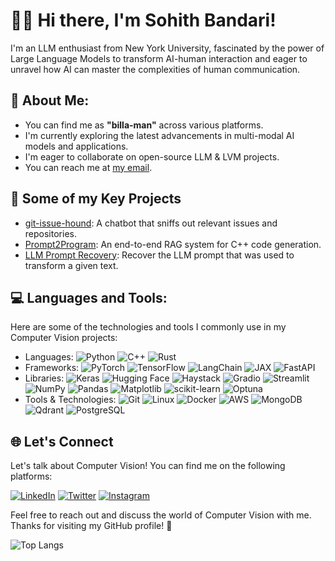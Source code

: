 # 🙋‍♂️ Hi there, I'm Sohith Bandari!

I'm an LLM enthusiast from New York University, fascinated by the power of Large Language Models to transform AI-human interaction and eager to unravel how AI can master the complexities of human communication.

## 💫 About Me:
- You can find me as <strong>"billa-man"</strong> across various platforms.
- I'm currently exploring the latest advancements in multi-modal AI models and applications.
- I'm eager to collaborate on open-source LLM & LVM projects.
- You can reach me at [my email](mailto:sohith.bandari@gmail.com).

## 🤖 Some of my Key Projects
- [git-issue-hound](https://github.com/Billa-Man/git-issue-hound): A chatbot that sniffs out relevant issues and repositories.
- [Prompt2Program](https://github.com/Billa-Man/prompt2program): An end-to-end RAG system for C++ code generation.
- [LLM Prompt Recovery](https://www.kaggle.com/code/sohithbandari/llama-3-2-3b-llm-prompt-recovery): Recover the LLM prompt that was used to transform a given text.

## 💻 Languages and Tools:

Here are some of the technologies and tools I commonly use in my Computer Vision projects:

-  Languages: ![Python](https://img.shields.io/badge/Python-3776AB?style=flat&logo=python&logoColor=white) ![C++](https://img.shields.io/badge/C++-00599C?style=flat&logo=c%2B%2B&logoColor=white) ![Rust](https://img.shields.io/badge/Rust-000000?style=flat&logo=rust&logoColor=white)
-  Frameworks: ![PyTorch](https://img.shields.io/badge/PyTorch-EE4C2C?style=flat&logo=pytorch&logoColor=white) ![TensorFlow](https://img.shields.io/badge/TensorFlow-FF6F00?style=flat&logo=tensorflow&logoColor=white) ![LangChain](https://img.shields.io/badge/LangChain-121212?style=flat&logo=chainlink&logoColor=white) ![JAX](https://img.shields.io/badge/JAX-FF6F00?style=flat&logo=jax&logoColor=white) ![FastAPI](https://img.shields.io/badge/FastAPI-009688?style=flat&logo=fastapi&logoColor=white)
- Libraries: ![Keras](https://img.shields.io/badge/Keras-D00000?style=flat&logo=keras&logoColor=white) ![Hugging Face](https://img.shields.io/badge/Hugging%20Face-FFD21E?style=flat&logo=huggingface&logoColor=black) ![Haystack](https://img.shields.io/badge/Haystack-0081CB?style=flat&logo=haystack&logoColor=white) ![Gradio](https://img.shields.io/badge/Gradio-F1C40F?style=flat&logo=gradio&logoColor=black) ![Streamlit](https://img.shields.io/badge/Streamlit-FF4B4B?style=flat&logo=Streamlit&logoColor=white) ![NumPy](https://img.shields.io/badge/NumPy-013243?style=flat&logo=numpy&logoColor=white) ![Pandas](https://img.shields.io/badge/Pandas-150458?style=flat&logo=pandas&logoColor=white) ![Matplotlib](https://img.shields.io/badge/Matplotlib-11557C?style=flat&logo=matplotlib&logoColor=white) ![scikit-learn](https://img.shields.io/badge/scikit--learn-F7931E?style=flat&logo=scikit-learn&logoColor=white) ![Optuna](https://img.shields.io/badge/Optuna-0095D5?style=flat&logo=optuna&logoColor=white)
- Tools & Technologies: ![Git](https://img.shields.io/badge/Git-F05032?style=flat&logo=git&logoColor=white) ![Linux](https://img.shields.io/badge/Linux-FCC624?style=flat&logo=linux&logoColor=black) ![Docker](https://img.shields.io/badge/Docker-2496ED?style=flat&logo=docker&logoColor=white) ![AWS](https://img.shields.io/badge/AWS-232F3E?style=flat&logo=amazon-aws&logoColor=white) ![MongoDB](https://img.shields.io/badge/MongoDB-47A248?style=flat&logo=mongodb&logoColor=white) ![Qdrant](https://img.shields.io/badge/Qdrant-FF4F64.svg?style=flat&logo=qdrant&logoColor=white) ![PostgreSQL](https://img.shields.io/badge/PostgreSQL-316192?style=flat&logo=postgresql&logoColor=white)

## 🌐 Let's Connect

Let's talk about Computer Vision! You can find me on the following platforms:

[![LinkedIn](https://img.shields.io/badge/LinkedIn-%230077B5.svg?logo=linkedin&logoColor=white)](https://linkedin.com/in/sohithbandari) 
[![Twitter](https://img.shields.io/badge/Twitter-%231DA1F2.svg?logo=Twitter&logoColor=white)](https://twitter.com/b_sohith)
[![Instagram](https://img.shields.io/badge/Instagram-%23E4405F.svg?logo=Instagram&logoColor=white)](https://instagram.com/b_sohith) 

Feel free to reach out and discuss the world of Computer Vision with me. Thanks for visiting my GitHub profile! 🤖

![Top Langs](https://github-readme-stats.vercel.app/api/top-langs/?username=Billa-Man&layout=compact&theme=tokyonight)
